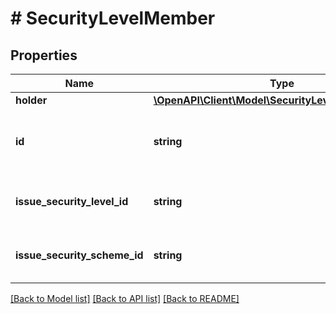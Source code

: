 # # SecurityLevelMember

## Properties

Name | Type | Description | Notes
------------ | ------------- | ------------- | -------------
**holder** | [**\OpenAPI\Client\Model\SecurityLevelMemberHolder**](SecurityLevelMemberHolder.md) |  |
**id** | **string** | The ID of the issue security level member. | [readonly]
**issue_security_level_id** | **string** | The ID of the issue security level. | [readonly]
**issue_security_scheme_id** | **string** | The ID of the issue security scheme. | [readonly]

[[Back to Model list]](../../README.md#models) [[Back to API list]](../../README.md#endpoints) [[Back to README]](../../README.md)
